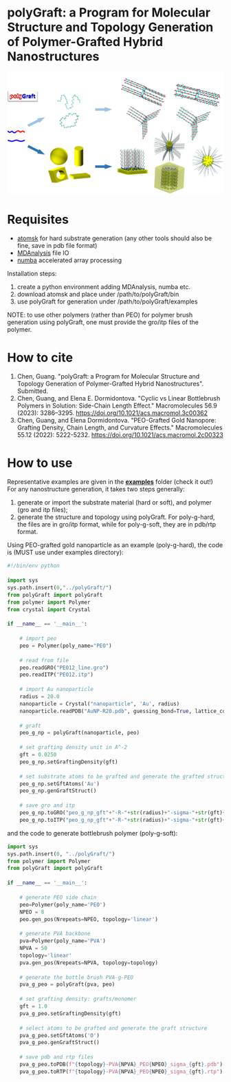 # polyGraft: a Program for Molecular Structure and Topology Generation of Polymer-Grafted Hybrid Nanostructures

<img src="polyGraft.jpg" alt="drawing" width="600"/>

# Requisites
- [atomsk](https://atomsk.univ-lille.fr/) for hard substrate generation (any other tools should also be fine, save in pdb file format)
- [MDAnalysis](https://www.mdanalysis.org/) file IO
- [numba](https://numba.pydata.org/) accelerated array processing

Installation steps:
1. create a python environment adding MDAnalysis, numba etc.
2. download atomsk and place under /path/to/polyGraft/bin
3. use polyGraft for generation under /path/to/polyGraft/examples

NOTE: to use other polymers (rather than PEO) for polymer brush generation using polyGraft, one must provide the gro/itp files of the polymer. 

# How to cite
1. Chen, Guang. "polyGraft: a Program for Molecular Structure and Topology Generation of Polymer-Grafted Hybrid Nanostructures". Submitted.
2. Chen, Guang, and Elena E. Dormidontova. "Cyclic vs Linear Bottlebrush Polymers in Solution: Side-Chain Length Effect." Macromolecules 56.9 (2023): 3286–3295. https://doi.org/10.1021/acs.macromol.3c00362
3. Chen, Guang, and Elena Dormidontova. "PEO-Grafted Gold Nanopore: Grafting Density, Chain Length, and Curvature Effects." Macromolecules 55.12 (2022): 5222-5232. https://doi.org/10.1021/acs.macromol.2c00323

# How to use
Representative examples are given in the [**examples**](https://github.com/nanogchen/polyGraft/tree/main/examples) folder (check it out!) For any nanostructure generation, it takes two steps generally:
1. generate or import the substrate material (hard or soft), and polymer (gro and itp files);
2. generate the structure and topology using polyGraft. For poly-g-hard, the files are in gro/itp format, while for poly-g-soft, they are in pdb/rtp format.

Using PEO-grafted gold nanoparticle as an example (poly-g-hard), the code is (MUST use under examples directory):
```python
#!/bin/env python

import sys
sys.path.insert(0,"../polyGraft/")
from polyGraft import polyGraft
from polymer import Polymer
from crystal import Crystal

if __name__ == '__main__':	

	# import peo
	peo = Polymer(poly_name="PEO")

	# read from file
	peo.readGRO("PEO12_line.gro")
	peo.readITP("PEO12.itp")

	# import Au nanoparticle
	radius = 20.0
	nanoparticle = Crystal("nanoparticle", 'Au', radius)
	nanoparticle.readPDB("AuNP-R20.pdb", guessing_bond=True, lattice_const=4.08)

	# graft
	peo_g_np = polyGraft(nanoparticle, peo)

	# set grafting density unit in A^-2
	gft = 0.0250 
	peo_g_np.setGraftingDensity(gft)

	# set substrate atoms to be grafted and generate the grafted structure
	peo_g_np.setGftAtoms('Au')
	peo_g_np.genGraftStruct()

	# save gro and itp
	peo_g_np.toGRO("peo_g_np_gft"+"-R-"+str(radius)+"-sigma-"+str(gft)+".gro")
	peo_g_np.toITP("peo_g_np_gft"+"-R-"+str(radius)+"-sigma-"+str(gft)+".itp")
```
and the code to generate bottlebrush polymer (poly-g-soft):
```python
import sys
sys.path.insert(0, "../polyGraft/")
from polymer import Polymer
from polyGraft import polyGraft

if __name__ == '__main__':	

	# generate PEO side chain
	peo=Polymer(poly_name='PEO')
	NPEO = 8
	peo.gen_pos(Nrepeats=NPEO, topology='linear')

	# generate PVA backbone
	pva=Polymer(poly_name='PVA')
	NPVA = 50
	topology='linear'
	pva.gen_pos(Nrepeats=NPVA, topology=topology)

	# generate the bottle brush PVA-g-PEO
	pva_g_peo = polyGraft(pva, peo)

	# set grafting density: grafts/monomer
	gft = 1.0
	pva_g_peo.setGraftingDensity(gft)

	# select atoms to be grafted and generate the graft structure
	pva_g_peo.setGftAtoms('O')
	pva_g_peo.genGraftStruct()

	# save pdb and rtp files
	pva_g_peo.toPDB(f"{topology}-PVA{NPVA}_PEO{NPEO}_sigma_{gft}.pdb")
	pva_g_peo.toRTP(f"{topology}-PVA{NPVA}_PEO{NPEO}_sigma_{gft}.rtp")
```
